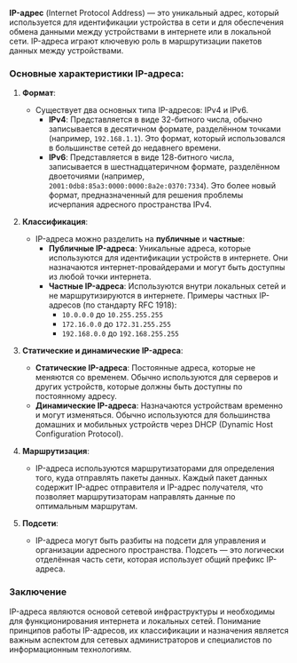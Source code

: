 **IP-адрес** (Internet Protocol Address) — это уникальный адрес, который используется для идентификации устройства в сети и для обеспечения обмена данными между устройствами в интернете или в локальной сети. IP-адреса играют ключевую роль в маршрутизации пакетов данных между устройствами.

### Основные характеристики IP-адреса:

1. **Формат**:
   - Существует два основных типа IP-адресов: IPv4 и IPv6.
     - **IPv4**: Представляется в виде 32-битного числа, обычно записывается в десятичном формате, разделённом точками (например, `192.168.1.1`). Это формат, который использовался в большинстве сетей до недавнего времени.
     - **IPv6**: Представляется в виде 128-битного числа, записывается в шестнадцатеричном формате, разделённом двоеточиями (например, `2001:0db8:85a3:0000:0000:8a2e:0370:7334`). Это более новый формат, предназначенный для решения проблемы исчерпания адресного пространства IPv4.

2. **Классификация**:
   - IP-адреса можно разделить на **публичные** и **частные**:
     - **Публичные IP-адреса**: Уникальные адреса, которые используются для идентификации устройств в интернете. Они назначаются интернет-провайдерами и могут быть доступны из любой точки интернета.
     - **Частные IP-адреса**: Используются внутри локальных сетей и не маршрутизируются в интернете. Примеры частных IP-адресов (по стандарту RFC 1918):
       - `10.0.0.0` до `10.255.255.255`
       - `172.16.0.0` до `172.31.255.255`
       - `192.168.0.0` до `192.168.255.255`

3. **Статические и динамические IP-адреса**:
   - **Статические IP-адреса**: Постоянные адреса, которые не меняются со временем. Обычно используются для серверов и других устройств, которые должны быть доступны по постоянному адресу.
   - **Динамические IP-адреса**: Назначаются устройствам временно и могут изменяться. Обычно используются для большинства домашних и мобильных устройств через DHCP (Dynamic Host Configuration Protocol).

4. **Маршрутизация**:
   - IP-адреса используются маршрутизаторами для определения того, куда отправлять пакеты данных. Каждый пакет данных содержит IP-адрес отправителя и IP-адрес получателя, что позволяет маршрутизаторам направлять данные по оптимальным маршрутам.

5. **Подсети**:
   - IP-адреса могут быть разбиты на подсети для управления и организации адресного пространства. Подсеть — это логически отделённая часть сети, которая использует общий префикс IP-адреса.

### Заключение

IP-адреса являются основой сетевой инфраструктуры и необходимы для функционирования интернета и локальных сетей. Понимание принципов работы IP-адресов, их классификации и назначения является важным аспектом для сетевых администраторов и специалистов по информационным технологиям.